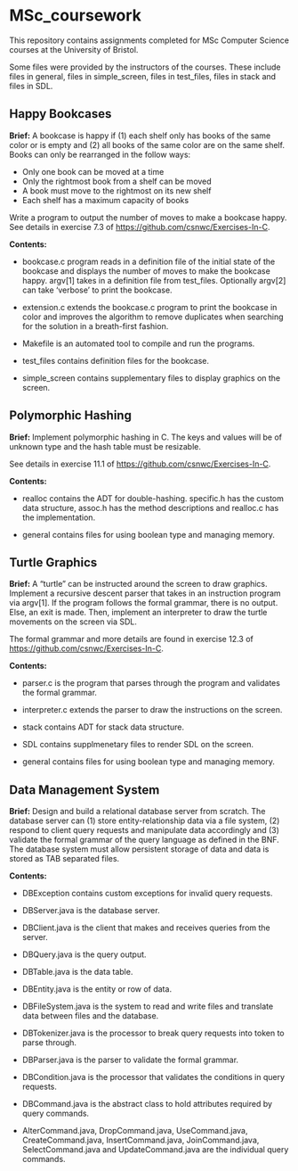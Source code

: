 # MSc_coursework

This repository contains assignments completed for MSc Computer Science courses at the University of Bristol. 

Some files were provided by the instructors of the courses. These include files in general, files in simple_screen, files in test_files, files in stack and files in SDL.

## Happy Bookcases 

**Brief:** A bookcase is happy if (1) each shelf only has books of the same color or is empty and (2) all books of the same color are on the same shelf. Books can only be rearranged in the follow ways: 

* Only one book can be moved at a time 
* Only the rightmost book from a shelf can be moved 
* A book must move to the rightmost on its new shelf
* Each shelf has a maximum capacity of books 

Write a program to output the number of moves to make a bookcase happy. 
See details in exercise 7.3 of https://github.com/csnwc/Exercises-In-C.

**Contents:** 

* bookcase.c program reads in a definition file of the initial state of the bookcase and displays the number of moves to make the bookcase happy. argv[1] takes in a definition file from test_files. Optionally argv[2] can take ‘verbose’ to print the bookcase. 

* extension.c extends the bookcase.c program to print the bookcase in color and improves the algorithm to remove duplicates when searching for the solution in a breath-first fashion. 

* Makefile is an automated tool to compile and run the programs. 

* test_files contains definition files for the bookcase. 

* simple_screen contains supplementary files to display graphics on the screen. 


## Polymorphic Hashing 

**Brief:** Implement polymorphic hashing in C. The keys and values will be of unknown type and the hash table must be resizable. 

See details in exercise 11.1 of https://github.com/csnwc/Exercises-In-C.

**Contents:**

* realloc contains the ADT for double-hashing. specific.h has the custom data structure, assoc.h has the method descriptions and realloc.c has the implementation. 

* general contains files for using boolean type and managing memory. 


## Turtle Graphics 
**Brief:** A “turtle” can be instructed around the screen to draw graphics. Implement a recursive descent parser that takes in an instruction program via argv[1]. If the program follows the formal grammar, there is no output. Else, an exit is made. Then, implement an interpreter to draw the turtle movements on the screen via SDL.  

The formal grammar and more details are found in exercise 12.3 of https://github.com/csnwc/Exercises-In-C.

**Contents:** 

* parser.c is the program that parses through the program and validates the formal grammar. 

* interpreter.c extends the parser to draw the instructions on the screen.

* stack contains ADT for stack data structure.

* SDL contains supplmenetary files to render SDL on the screen.

* general contains files for using boolean type and managing memory. 


## Data Management System

**Brief:** Design and build a relational database server from scratch. The database server can (1) store entity-relationship data via a file system, (2) respond to client query requests and manipulate data accordingly and (3) validate the formal grammar of the query language as defined in the BNF. The database system must allow persistent storage of data and data is stored as TAB separated files.  

**Contents:**

* DBException contains custom exceptions for invalid query requests.

* DBServer.java is the database server.

* DBClient.java is the client that makes and receives queries from the server.

* DBQuery.java is the query output.

* DBTable.java is the data table.

* DBEntity.java is the entity or row of data.

* DBFileSystem.java is the system to read and write files and translate data between files and the database.

* DBTokenizer.java is the processor to break query requests into token to parse through.

* DBParser.java is the parser to validate the formal grammar.

* DBCondition.java is the processor that validates the conditions in query requests.

* DBCommand.java is the abstract class to hold attributes required by query commands. 

* AlterCommand.java, DropCommand.java, UseCommand.java, CreateCommand.java, InsertCommand.java, JoinCommand.java, SelectCommand.java and UpdateCommand.java are the individual query commands.



